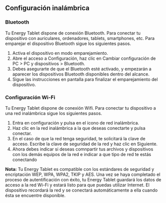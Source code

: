 ## Configuración inalámbrica

### Bluetooth

Tu Energy Tablet dispone de conexión Bluetooth. Para conectar tu dispositivo con auriculares, ordenadores, tablets, smartphones, etc. Para emparejar el dispositivo Bluetooth sigue los siguientes pasos.
1. Activa el dispositivo en modo emparejamiento.
2. Abre el acceso a Configuración, haz clic en Cambiar configuración de PC > PC y dispositivos > Bluetooth.
3. Debes asegurarte de que el Bluetooth esté activado, y empezarán a aparecer los dispositivos Bluetooth disponibles dentro del alcance.
4. Sigue las instrucciones en pantalla para finalizar el emparejamiento del dispositivo.



### Configuración Wi-Fi

Tu Energy Tablet dispone de conexión Wifi. Para conectar tu dispositivo a una red inalámbrica sigue los siguientes pasos.

1. Entra en configuración y pulsa en el icono de red inalámbrica.
2. Haz clic en la red inalámbrica a la que deseas conectarte y pulsa conectar.
3. En el caso de que la red tenga seguridad, te solicitará la clave de acceso. Escribe la clave de seguridad de la red y haz clic en Siguiente.
4. Ahora debes indicar si deseas comnpartir tus archivos y dispositivos con los demás equipos de la red e indicar a que tipo de red te estás conectando

**Nota:** Tu Energy Tablet es compatible con los estándares de seguridad y encriptación WEP, WPA, WPA2, TKIP y
AES. Una vez se haya completado el proceso de autentificación con éxito, tu Energy Tablet guardará los datos
de acceso a la red Wi-Fi y estará listo para que puedas utilizar Internet. El dispositivo recordará la red y se
conectará automáticamente a ella cuando ésta se encuentre disponible.
